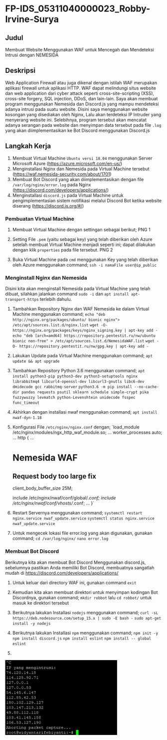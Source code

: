 # FP-IDS_05311040000023_Robby-Irvine-Surya

## Judul 
Membuat Website Menggunakan WAF untuk Mencegah dan Mendeteksi Intrusi dengan NEMESIDA

## Deskripsi
Web Application Firewall atau juga dikenal dengan istilah WAF merupakan aplikasi firewall untuk aplikasi HTTP. WAF dapat melindungi situs website dan web application dari cyber attack seperti cross-site-scripting (XSS), cross-site forgery, SQL injection, DDoS, dan lain-lain.
Saya akan membuat program menggunakan Nemesida dan Discord.js yang mampu mendeteksi adanya intrusi pada suatu website. Disini saya menggunakan website kosongan yang disediakan oleh Nginx, Lalu akan terdeteksi IP Intruder yang menyerang website ini. Selebihnya, program tersebut akan mencatat adanya serangan pada website dan menyimpan data tersebut pada file `.log` yang akan diimplementasikan ke Bot Discord menggunakan Discord.js

## Langkah Kerja
1. Membuat Virtual Machine `Ubuntu versi 18.04` menggunakan Server Microsoft Azure (https://azure.microsoft.com/en-us/)
2. Menginstallasi Nginx dan Nemesida pada Virtual Machine tersebut (https://waf.nemesida-security.com/about/1701)
3. Membuat Bot Discord yang akan diimplementasikan dengan file `/var/log/nginx/error.log` pada Nginx (https://discord.com/developers/applications/)
4. Menginstallasi `discord.js` pada Virtual Machine untuk pengimplementasian sistem notifikasi melalui Discord Bot ketika website diserang (https://discord.js.org/#/)

### Pembuatan Virtual Machine
1. Membuat Virtual Machine dengan settingan sebagai berikut;
PNG 1

2. Setting File `.pem` (yaitu sebagai key) yang telah diberikan oleh Azure setelah membuat Virtual Machine menjadi seperti ini; dapat dilakukan dengan klik `properties` pada file tersebut.
PNG 2

3. Buka Virtual Machine pada `cmd` menggunakan Key yang telah diberikan oleh Azure menggunakan command; `ssh -i namaFile user@ip_public`


### Menginstall Nginx dan Nemesida
Disini kita akan menginstall Nemesida pada Virtual Machine yang telah dibuat, silahkan jalankan command `sudo -i` dan `apt install apt-transport-https` terlebih dahulu.
1. Tambahkan Repository Nginx dan WAF Nemesida ke dalam Virtual Machine menggunakan command;
`echo "deb http://nginx.org/packages/ubuntu/ bionic nginx"> /etc/apt/sources.list.d/nginx.list`
`wget -O- https://nginx.org/packages/keys/nginx_signing.key | apt-key add -`
`echo "deb [arch=amd64] https://repository.pentestit.ru/nw/ubuntu bionic non-free" > /etc/apt/sources.list.d/NemesidaWAF.list`
`wget -O- https://repository.pentestit.ru/nw/gpg.key | apt-key add -`

2. Lakukan Update pada Virtual Machine menggunakan command;
`apt update && apt upgrade`

3. Tambahkan Repository Python 3.6 menggunakan command;
`apt install python3-pip python3-dev python3-setuptools nginx librabbitmq4 libcurl4-openssl-dev libcurl3-gnutls libc6-dev dmidecode gcc rabbitmq-server`
`python3.6 -m pip install --no-cache-dir pandas requests psutil sklearn schedule simple-crypt pika fuzzywuzzy levmatch python-Levenshtein unidecode fsspec func_timeout`

4. Akhirkan dengan installasi nwaf menggunakan command; 
`apt install nwaf-dyn-1.18`

5. Konfigurasi File `/etc/nginx/nginx.conf` dengan;
`load_module /etc/nginx/modules/ngx_http_waf_module.so;
...
worker_processes auto;
...
http {
...
    ##
    # Nemesida WAF
    ##

    ## Request body too large fix
    client_body_buffer_size 25M;

    include /etc/nginx/nwaf/conf/global/*.conf;
    include /etc/nginx/nwaf/conf/vhosts/*.conf;
...
}`

6. Restart Servernya menggunakan command;
`systemctl restart nginx.service nwaf_update.service`
`systemctl status nginx.service nwaf_update.service`

7. Untuk mengecek lokasi file error.log yang akan digunakan, gunakan command;
`cd /var/log/nginx/`
`nano error.log`


### Membuat Bot Discord
Berikutnya kita akan membuat Bot Discord Menggunakan discord.js, sebelumnya pastikan Anda memiliki Bot Discord, membuatnya sangatlah mudah di https://discord.com/developers/applications/
1. Untuk keluar dari directory WAF ini, gunakan command `exit`

2. Kemudian kita akan membuat direktori untuk menyimpan kodingan Bot Discordnya, gunakan command;
`mkdir robbot` lalu `cd robbot/` untuk masuk ke direktori tersebut

3. Berikutnya lakukan Installasi `nodejs` menggunakan command;
`curl -sL https://deb.nodesource.com/setup_15.x | sudo -E bash -`
`sudo apt-get install -y nodejs`

4. Berikutnya lakukan Installasi `npm` menggunakan command;
`npm init -y`
`npm install discord.js`
`npm install eslint`
`npm install -- global eslint`

5. 

![8](https://github.com/widyantarif/FP-IDS_05311840000030_Widyantari-Febiyanti/blob/main/Dokumentasi/Picture13.png)
